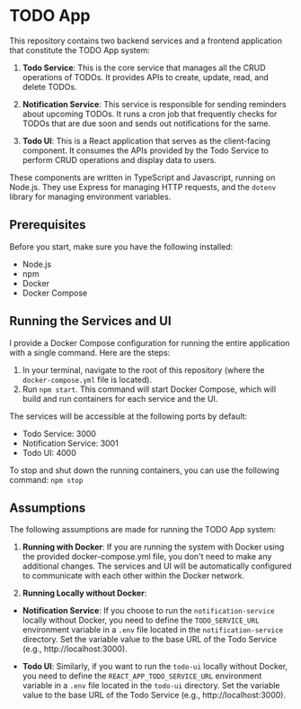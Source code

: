 # TODO App

This repository contains two backend services and a frontend application that constitute the TODO App system:

1. **Todo Service**: This is the core service that manages all the CRUD operations of TODOs. It provides APIs to create, update, read, and delete TODOs.

2. **Notification Service**: This service is responsible for sending reminders about upcoming TODOs. It runs a cron job that frequently checks for TODOs that are due soon and sends out notifications for the same.

3. **Todo UI**: This is a React application that serves as the client-facing component. It consumes the APIs provided by the Todo Service to perform CRUD operations and display data to users.

These components are written in TypeScript and Javascript, running on Node.js. They use Express for managing HTTP requests, and the `dotenv` library for managing environment variables.

## Prerequisites

Before you start, make sure you have the following installed:

- Node.js
- npm
- Docker
- Docker Compose

## Running the Services and UI

I provide a Docker Compose configuration for running the entire application with a single command. Here are the steps:

1. In your terminal, navigate to the root of this repository (where the `docker-compose.yml` file is located).
2. Run `npm start`. This command will start Docker Compose, which will build and run containers for each service and the UI.

The services will be accessible at the following ports by default:

- Todo Service: 3000
- Notification Service: 3001
- Todo UI: 4000

To stop and shut down the running containers, you can use the following command: `npm stop`

## Assumptions

The following assumptions are made for running the TODO App system:

1. **Running with Docker**: If you are running the system with Docker using the provided docker-compose.yml file, you don't need to make any additional changes. The services and UI will be automatically configured to communicate with each other within the Docker network.

2. **Running Locally without Docker**:

- **Notification Service**: If you choose to run the `notification-service` locally without Docker, you need to define the `TODO_SERVICE_URL` environment variable in a `.env` file located in the `notification-service` directory. Set the variable value to the base URL of the
  Todo Service (e.g., http://localhost:3000).

- **Todo UI**: Similarly, if you want to run the `todo-ui` locally without Docker, you need to define the `REACT_APP_TODO_SERVICE_URL` environment variable in a `.env` file located in the `todo-ui` directory. Set the variable value to the base URL of the Todo Service (e.g., http://localhost:3000).
